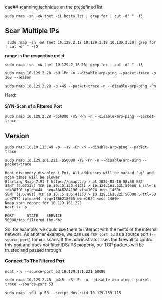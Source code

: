 cae## scanning technique on the predefined list

```shell-session
sudo nmap -sn -oA tnet -iL hosts.lst | grep for | cut -d" " -f5
```

## Scan Multiple IPs

```shell-session
 sudo nmap -sn -oA tnet 10.129.2.18 10.129.2.19 10.129.2.20| grep for | cut -d" " -f5
```

**range in the respective octet**
```shell-session
sudo nmap -sn -oA tnet 10.129.2.18-20| grep for | cut -d" " -f5
```

```shell-session
sudo nmap 10.129.2.28 -sU -Pn -n --disable-arp-ping --packet-trace -p 100 --reason 
```

```shell-session
sudo nmap 10.129.2.28 -p 445 --packet-trace -n --disable-arp-ping -Pn
```

Hard:
#### SYN-Scan of a Filtered Port
```shell-session
sudo nmap 10.129.2.28 -p50000 -sS -Pn -n --disable-arp-ping --packet-trace
```

## Version
```shell-session
sudo nmap 10.10.113.49 -p- -sV -Pn -n --disable-arp-ping --packet-trace
```

```
sudo nmap 10.129.161.221 -p50000 -sS -Pn -n --disable-arp-ping --packet-trace

Host discovery disabled (-Pn). All addresses will be marked 'up' and scan times will be slower.
Starting Nmap 7.91 ( https://nmap.org ) at 2022-03-10 08:58 EST
SENT (0.0733s) TCP 10.10.15.155:41132 > 10.129.161.221:50000 S ttl=48 id=30790 iplen=44  seq=1866284190 win=1024 <mss 1460>
SENT (1.0748s) TCP 10.10.15.155:41133 > 10.129.161.221:50000 S ttl=58 id=7974 iplen=44  seq=1866218655 win=1024 <mss 1460>
Nmap scan report for 10.129.161.221
Host is up.

PORT      STATE    SERVICE
50000/tcp filtered ibm-db2
```

So, for example, we could use them to interact with the hosts of the internal network. As another example, we can use `TCP port 53` as a source port (`--source-port`) for our scans. If the administrator uses the firewall to control this port and does not filter IDS/IPS properly, our TCP packets will be trusted and passed through.
#### Connect To The Filtered Port
```
ncat -nv --source-port 53 10.129.161.221 50000
```

```
sudo nmap 10.129.2.48 -p445 -sS -Pn -n --disable-arp-ping --packet-trace --source-port 53

```

```
sudo nmap -sSU -p 53 --script dns-nsid 10.129.159.115

```